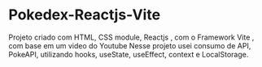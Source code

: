 # Pokedex-Reactjs-Vite
 Projeto criado com HTML, CSS module, Reactjs , com o Framework Vite , com base em um video do Youtube 
 Nesse projeto usei consumo de API, PokeAPI, utilizando hooks, useState, useEffect, context e LocalStorage.
